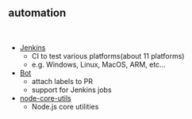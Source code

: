## automation

<br />

- [Jenkins](https://ci.nodejs.org/)
  - CI to test various platforms(about 11 platforms)
  - e.g. Windows, Linux, MacOS, ARM, etc...
- [Bot](https://github.com/nodejs/github-bot)
  - attach labels to PR
  - support for Jenkins jobs
- [node-core-utils](https://github.com/nodejs/node-core-utils)
  - Node.js core utilities
